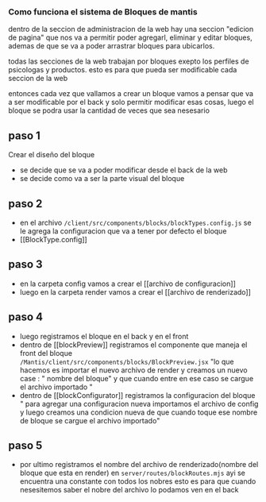 
### Como funciona el sistema de Bloques de mantis
dentro de la seccion de administracion de la web hay una seccion "edicion de pagina" que nos va a permitir poder agregarl, eliminar y editar bloques, ademas de que se va a poder arrastrar bloques para ubicarlos.

todas las secciones de la web trabajan por bloques exepto los perfiles de psicologas y productos. esto es para que pueda ser modificable cada seccion de la web

entonces cada vez que vallamos a crear un bloque vamos a pensar que va a ser modificable por el back y solo permitir modificar esas cosas, luego el bloque se podra usar la cantidad de veces que sea nesesario

## paso 1 
Crear el diseño del bloque 
* se decide que se va a poder modificar desde el back de la web 
* se decide como va a ser la parte visual del bloque 
## paso 2
*  en el archivo `/client/src/components/blocks/blockTypes.config.js` se le agrega la configuracion que va a tener por defecto el bloque
* [[BlockType.config]]
## paso 3
 * en la carpeta config vamos a crear el [[archivo de configuracion]]
 * luego en la carpeta render vamos a crear el [[archivo de renderizado]]

## paso 4
* luego registramos el bloque en el back y en el front 
* dentro de [[blockPreview]] registramos el componente que maneja el front del bloque `/Mantis/client/src/components/blocks/BlockPreview.jsx` "lo que hacemos es importar el nuevo archivo de render y creamos un nuevo case : " nombre del bloque" y que cuando entre en ese caso se cargue el archivo importado "
* dentro de [[blockConfigurator]] registramos la configuracion del bloque " para agregar una configuracion nueva importamos el archivo de config y luego creamos una condicion nueva de que cuando toque ese nombre de bloque se cargue el archivo importado" 

## paso 5 
* por ultimo registramos el nombre del archivo de renderizado(nombre del bloque que esta en render) en `server/routes/blockRoutes.mjs` ayi se encuentra una constante con todos los nobres esto es para que cuando nesesitemos saber el nobre del archivo lo podamos ven en el back  
